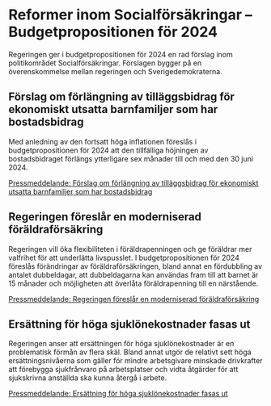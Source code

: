# Reformer inom Socialförsäkringar – Budgetpropositionen för 2024

Regeringen ger i budgetpropositionen för 2024 en rad förslag inom politikområdet Socialförsäkringar. Förslagen bygger på en överenskommelse mellan regeringen och Sverigedemokraterna.


## Förslag om förlängning av tilläggsbidrag för ekonomiskt utsatta barnfamiljer som har bostadsbidrag

Med anledning av den fortsatt höga inflationen föreslås i budgetpropositionen för 2024 att den tillfälliga höjningen av bostadsbidraget förlängs ytterligare sex månader till och med den 30 juni 2024\.

[Pressmeddelande: Förslag om förlängning av tilläggsbidrag för ekonomiskt utsatta barnfamiljer som har bostadsbidrag](/pressmeddelanden/2023/08/forslag-om-forlangning-av-tillaggsbidrag-for-ekonomiskt-utsatta-barnfamiljer-som-har-bostadsbidrag/)

## Regeringen föreslår en moderniserad föräldraförsäkring

Regeringen vill öka flexibiliteten i föräldrapenningen och ge föräldrar mer valfrihet för att underlätta livspusslet. I budgetpropositionen för 2024 föreslås förändringar av föräldraförsäkringen, bland annat en fördubbling av antalet dubbeldagar, att dubbeldagarna kan användas fram till att barnet är 15 månader och möjligheten att överlåta föräldrapenning till en närstående.

[Pressmeddelande: Regeringen föreslår en moderniserad föräldraförsäkring](/pressmeddelanden/2023/09/regeringen-foreslar-en-moderniserad-foraldraforsakring/)

## Ersättning för höga sjuklönekostnader fasas ut

Regeringen anser att ersättningen för höga sjuklönekostnader är en problematisk förmån av flera skäl. Bland annat utgör de relativt sett höga ersättningsnivåerna som gäller för mindre arbetsgivare minskade drivkrafter att förebygga sjukfrånvaro på arbetsplatser och vidta åtgärder för att sjukskrivna anställda ska kunna återgå i arbete.

[Pressmeddelande: Ersättning för höga sjuklönekostnader fasas ut](/pressmeddelanden/2023/09/ersattning-for-hoga-sjuklonekostnader-fasas-ut/)
